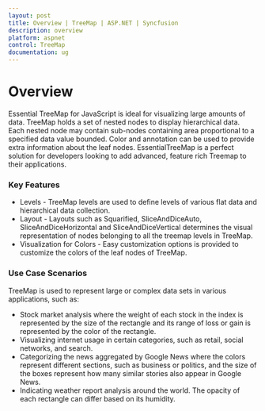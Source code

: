 ```yaml
---
layout: post
title: Overview | TreeMap | ASP.NET | Syncfusion
description: overview
platform: aspnet
control: TreeMap
documentation: ug
---
```


# Overview

Essential TreeMap for JavaScript is ideal for visualizing large amounts of data. TreeMap holds a set of nested nodes to display hierarchical data. Each nested node may contain sub-nodes containing area proportional to a specified data value bounded. Color and annotation can be used to provide extra information about the leaf nodes. EssentialTreeMap is a perfect solution for developers looking to add advanced, feature rich Treemap to their applications.

### Key Features

* Levels  - TreeMap levels are used to define levels of various flat data and hierarchical data collection.
* Layout - Layouts such as Squarified, SliceAndDiceAuto, SliceAndDiceHorizontal and SliceAndDiceVertical determines the visual representation of nodes belonging to all the treemap levels in TreeMap.
* Visualization for Colors - Easy customization options is provided to customize the colors of the leaf nodes of TreeMap.

### Use Case Scenarios

TreeMap is used to represent large or complex data sets in various applications, such as:

* Stock market analysis where the weight of each stock in the index is represented by the size of the rectangle and its range of loss or gain is represented by the color of the rectangle.
* Visualizing internet usage in certain categories, such as retail, social networks, and search.
* Categorizing the news aggregated by Google News where the colors represent different sections, such as business or politics, and the size of the boxes represent how many similar stories also appear in Google News.
* Indicating weather report analysis around the world. The opacity of each rectangle can differ based on its humidity.
